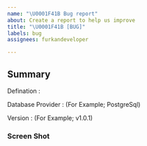 ```yaml
---
name: "\U0001F41B Bug report"
about: Create a report to help us improve
title: "\U0001F41B [BUG]"
labels: bug
assignees: furkandeveloper

---
```


## Summary

Defination : 

Database Provider : (For Example; PostgreSql)

Version : (For Example; v1.0.1)

### Screen Shot
